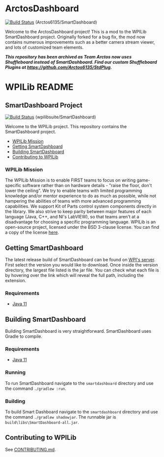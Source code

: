 # ArctosDashboard
[![Build Status](https://travis-ci.com/Arctos6135/SmartDashboard.svg?branch=master)](https://travis-ci.com/Arctos6135/SmartDashboard) (Arctos6135/SmartDashboard)

Welcome to the ArctosDashboard project! This is a mod to the WPILib SmartDashboard project. Originally forked for a bug fix, the mod now contains numerous improvements such as a better camera stream viewer, and lots of customized team elements.

***This repository has been archived as Team Arctos now uses Shuffleboard instead of SmartDashboard. Find our custom Shuffleboard Plugins at https://github.com/Arctos6135/StdPlug.***

# WPILib README
## SmartDashboard Project

[![Build Status](https://dev.azure.com/wpilib/DesktopTools/_apis/build/status/wpilibsuite.SmartDashboard)](https://dev.azure.com/wpilib/DesktopTools/_build/latest?definitionId=12) (wpilibsuite/SmartDashboard)

Welcome to the WPILib project. This repository contains the SmartDashboard project.

- [WPILib Mission](#wpilib-mission)
- [Getting SmartDashboard](#getting-smartdashboard)
- [Building SmartDashboard](#building-smartdashboard)
- [Contributing to WPILib](#contributing-to-wpilib)

### WPILib Mission

The WPILib Mission is to enable FIRST teams to focus on writing game-specific software rather than on hardware details - "raise the floor, don't lower the ceiling". We try to enable teams with limited programming knowledge and/or mentor experience to do as much as possible, while not hampering the abilities of teams with more advanced programming capabilities. We support Kit of Parts control system components directly in the library. We also strive to keep parity between major features of each language (Java, C++, and NI's LabVIEW), so that teams aren't at a disadvantage for choosing a specific programming language. WPILib is an open-source project, licensed under the BSD 3-clause license. You can find a copy of the license [here](BSD_License_for_WPILib_code.txt).

## Getting SmartDashboard

The latest release build of SmartDashboard can be found on [WPI's server](http://first.wpi.edu/FRC/roborio/maven/release/edu/wpi/first/wpilib/SmartDashboard/).  First select the version you would like to download.  Once inside the version directory, the largest file listed is the jar file.  You can check what each file is by hovering over the link which will reveal the full path, including the extension.

### Requirements
- [Java 11](http://jdk.java.net/11/)

## Building SmartDashboard

Building SmartDashboard is very straightforward. SmartDashboard uses Gradle to compile.

### Requirements
- [Java 11](http://jdk.java.net/11/)

### Running

To run SmartDashboard navigate to the `smartdashboard` directory and use the command `./gradlew :run`.

### Building

To build Smart Dashboard navigate to the `smartdashboard` directory and use the command `./gradlew shadowjar`. The runnable jar is `build\libs\SmartDashboard-all.jar`.

## Contributing to WPILib

See [CONTRIBUTING.md](CONTRIBUTING.md).
